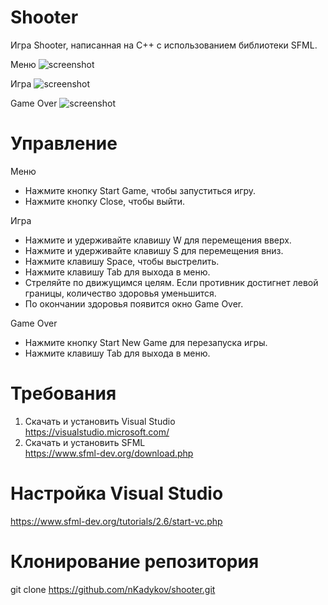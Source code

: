 # Shooter

Игра Shooter, написанная на С++ с использованием библиотеки SFML.

Меню
![screenshot](screenshot/Menu.jpg)

Игра
![screenshot](screenshot/Game.jpg)

Game Over
![screenshot](screenshot/GameOver.jpg)

# Управление

Меню

- Нажмите кнопку Start Game, чтобы запуститься игру.
- Нажмите кнопку Close, чтобы выйти.

Игра

- Нажмите и удерживайте клавишу W для перемещения вверх.
- Нажмите и удерживайте клавишу S для перемещения вниз.
- Нажмите клавишу Space, чтобы выстрелить.
- Нажмите клавишу Tab для выхода в меню.
- Стреляйте по движущимся целям. Если противник достигнет левой границы, количество здоровья уменьшится.
- По окончании здоровья появится окно Game Over.

Game Over
- Нажмите кнопку Start New Game для перезапуска игры.
- Нажмите клавишу Tab для выхода в меню.


# Требования
1. Скачать и установить Visual Studio <br/>
https://visualstudio.microsoft.com/
2. Скачать и установить SFML <br/>
https://www.sfml-dev.org/download.php

# Настройка Visual Studio
https://www.sfml-dev.org/tutorials/2.6/start-vc.php

# Клонирование репозитория
git clone https://github.com/nKadykov/shooter.git
